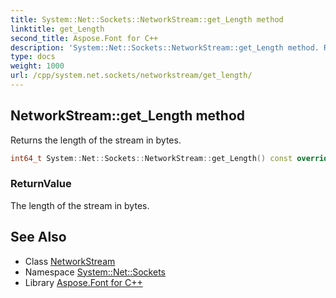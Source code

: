 ```yaml
---
title: System::Net::Sockets::NetworkStream::get_Length method
linktitle: get_Length
second_title: Aspose.Font for C++
description: 'System::Net::Sockets::NetworkStream::get_Length method. Returns the length of the stream in bytes in C++.'
type: docs
weight: 1000
url: /cpp/system.net.sockets/networkstream/get_length/
---
```

## NetworkStream::get_Length method


Returns the length of the stream in bytes.

```cpp
int64_t System::Net::Sockets::NetworkStream::get_Length() const override
```


### ReturnValue

The length of the stream in bytes.

## See Also

* Class [NetworkStream](../)
* Namespace [System::Net::Sockets](../../)
* Library [Aspose.Font for C++](../../../)
